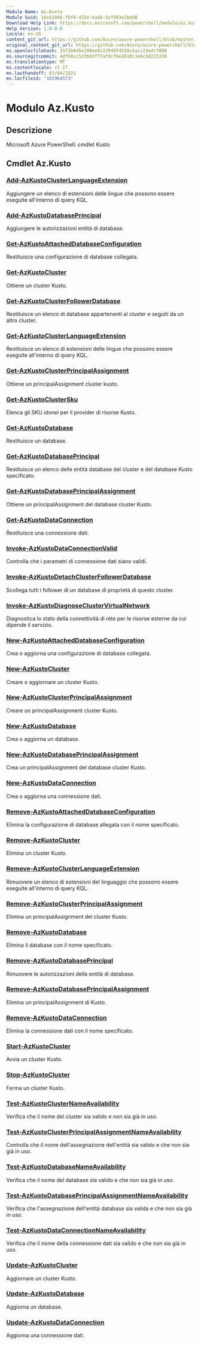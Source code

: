 ```yaml
---
Module Name: Az.Kusto
Module Guid: 18c61846-f6f0-425e-ba4b-5cf903e2bdd8
Download Help Link: https://docs.microsoft.com/powershell/module/az.kusto
Help Version: 1.0.0.0
Locale: en-US
content_git_url: https://github.com/Azure/azure-powershell/blob/master/src/Kusto/help/Az.Kusto.md
original_content_git_url: https://github.com/Azure/azure-powershell/blob/master/src/Kusto/help/Az.Kusto.md
ms.openlocfilehash: 25f1b0d5e200ee0c2294974550cbacc23edcf898
ms.sourcegitcommit: 4dfb0cc533b83f77afdcfbe2618c1e6c8d221330
ms.translationtype: MT
ms.contentlocale: it-IT
ms.lasthandoff: 03/04/2021
ms.locfileid: "101964573"
---
```

# Modulo Az.Kusto
## Descrizione
Microsoft Azure PowerShell: cmdlet Kusto

## Cmdlet Az.Kusto
### [Add-AzKustoClusterLanguageExtension](Add-AzKustoClusterLanguageExtension.md)
Aggiungere un elenco di estensioni delle lingue che possono essere eseguite all'interno di query KQL.

### [Add-AzKustoDatabasePrincipal](Add-AzKustoDatabasePrincipal.md)
Aggiungere le autorizzazioni entità di database.

### [Get-AzKustoAttachedDatabaseConfiguration](Get-AzKustoAttachedDatabaseConfiguration.md)
Restituisce una configurazione di database collegata.

### [Get-AzKustoCluster](Get-AzKustoCluster.md)
Ottiene un cluster Kusto.

### [Get-AzKustoClusterFollowerDatabase](Get-AzKustoClusterFollowerDatabase.md)
Restituisce un elenco di database appartenenti al cluster e seguiti da un altro cluster.

### [Get-AzKustoClusterLanguageExtension](Get-AzKustoClusterLanguageExtension.md)
Restituisce un elenco di estensioni delle lingue che possono essere eseguite all'interno di query KQL.

### [Get-AzKustoClusterPrincipalAssignment](Get-AzKustoClusterPrincipalAssignment.md)
Ottiene un principalAssignment cluster kusto.

### [Get-AzKustoClusterSku](Get-AzKustoClusterSku.md)
Elenca gli SKU idonei per il provider di risorse Kusto.

### [Get-AzKustoDatabase](Get-AzKustoDatabase.md)
Restituisce un database.

### [Get-AzKustoDatabasePrincipal](Get-AzKustoDatabasePrincipal.md)
Restituisce un elenco delle entità database del cluster e del database Kusto specificato.

### [Get-AzKustoDatabasePrincipalAssignment](Get-AzKustoDatabasePrincipalAssignment.md)
Ottiene un principalAssignment del database cluster Kusto.

### [Get-AzKustoDataConnection](Get-AzKustoDataConnection.md)
Restituisce una connessione dati.

### [Invoke-AzKustoDataConnectionValid](Invoke-AzKustoDataConnectionValidation.md)
Controlla che i parametri di connessione dati siano validi.

### [Invoke-AzKustoDetachClusterFollowerDatabase](Invoke-AzKustoDetachClusterFollowerDatabase.md)
Scollega tutti i follower di un database di proprietà di questo cluster.

### [Invoke-AzKustoDiagnoseClusterVirtualNetwork](Invoke-AzKustoDiagnoseClusterVirtualNetwork.md)
Diagnostica lo stato della connettività di rete per le risorse esterne da cui dipende il servizio.

### [New-AzKustoAttachedDatabaseConfiguration](New-AzKustoAttachedDatabaseConfiguration.md)
Crea o aggiorna una configurazione di database collegata.

### [New-AzKustoCluster](New-AzKustoCluster.md)
Creare o aggiornare un cluster Kusto.

### [New-AzKustoClusterPrincipalAssignment](New-AzKustoClusterPrincipalAssignment.md)
Creare un principalAssignment cluster Kusto.

### [New-AzKustoDatabase](New-AzKustoDatabase.md)
Crea o aggiorna un database.

### [New-AzKustoDatabasePrincipalAssignment](New-AzKustoDatabasePrincipalAssignment.md)
Crea un principalAssignment del database cluster Kusto.

### [New-AzKustoDataConnection](New-AzKustoDataConnection.md)
Crea o aggiorna una connessione dati.

### [Remove-AzKustoAttachedDatabaseConfiguration](Remove-AzKustoAttachedDatabaseConfiguration.md)
Elimina la configurazione di database allegata con il nome specificato.

### [Remove-AzKustoCluster](Remove-AzKustoCluster.md)
Elimina un cluster Kusto.

### [Remove-AzKustoClusterLanguageExtension](Remove-AzKustoClusterLanguageExtension.md)
Rimuovere un elenco di estensioni del linguaggio che possono essere eseguite all'interno di query KQL.

### [Remove-AzKustoClusterPrincipalAssignment](Remove-AzKustoClusterPrincipalAssignment.md)
Elimina un principalAssignment del cluster Kusto.

### [Remove-AzKustoDatabase](Remove-AzKustoDatabase.md)
Elimina il database con il nome specificato.

### [Remove-AzKustoDatabasePrincipal](Remove-AzKustoDatabasePrincipal.md)
Rimuovere le autorizzazioni delle entità di database.

### [Remove-AzKustoDatabasePrincipalAssignment](Remove-AzKustoDatabasePrincipalAssignment.md)
Elimina un principalAssignment di Kusto.

### [Remove-AzKustoDataConnection](Remove-AzKustoDataConnection.md)
Elimina la connessione dati con il nome specificato.

### [Start-AzKustoCluster](Start-AzKustoCluster.md)
Avvia un cluster Kusto.

### [Stop-AzKustoCluster](Stop-AzKustoCluster.md)
Ferma un cluster Kusto.

### [Test-AzKustoClusterNameAvailability](Test-AzKustoClusterNameAvailability.md)
Verifica che il nome del cluster sia valido e non sia già in uso.

### [Test-AzKustoClusterPrincipalAssignmentNameAvailability](Test-AzKustoClusterPrincipalAssignmentNameAvailability.md)
Controlla che il nome dell'assegnazione dell'entità sia valido e che non sia già in uso.

### [Test-AzKustoDatabaseNameAvailability](Test-AzKustoDatabaseNameAvailability.md)
Verifica che il nome del database sia valido e che non sia già in uso.

### [Test-AzKustoDatabasePrincipalAssignmentNameAvailability](Test-AzKustoDatabasePrincipalAssignmentNameAvailability.md)
Verifica che l'assegnazione dell'entità database sia valida e che non sia già in uso.

### [Test-AzKustoDataConnectionNameAvailability](Test-AzKustoDataConnectionNameAvailability.md)
Verifica che il nome della connessione dati sia valido e che non sia già in uso.

### [Update-AzKustoCluster](Update-AzKustoCluster.md)
Aggiornare un cluster Kusto.

### [Update-AzKustoDatabase](Update-AzKustoDatabase.md)
Aggiorna un database.

### [Update-AzKustoDataConnection](Update-AzKustoDataConnection.md)
Aggiorna una connessione dati.

